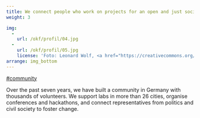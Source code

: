 ```yaml
---
title: We connect people who work on projects for an open and just society
weight: 3

img:
  -
    url: /okf/profil/04.jpg
  -
    url: /okf/profil/05.jpg
    license: 'Foto: Leonard Wolf, <a href="https://creativecommons.org/licenses/by/4.0/">CC BY 4.0</a> edulabs'
arrange: img_bottom
---
```


[#community](../projekte/#community)

Over the past seven years, we have built a community in Germany with thousands of volunteers. We support labs in more than 26 cities, organise conferences and hackathons, and connect representatives from politics and civil society to foster change.
